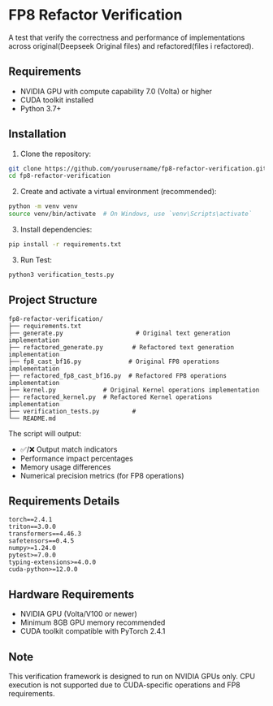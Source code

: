# FP8 Refactor Verification

A test that verify the correctness and performance of implementations across original(Deepseek Original files) and refactored(files i refactored).

## Requirements

- NVIDIA GPU with compute capability 7.0 (Volta) or higher
- CUDA toolkit installed
- Python 3.7+

## Installation

1. Clone the repository:
```bash
git clone https://github.com/yourusername/fp8-refactor-verification.git
cd fp8-refactor-verification
```

2. Create and activate a virtual environment (recommended):
```bash
python -m venv venv
source venv/bin/activate  # On Windows, use `venv\Scripts\activate`
```

3. Install dependencies:
```bash
pip install -r requirements.txt
```
3. Run Test:
```bash
python3 verification_tests.py
```

## Project Structure

```
fp8-refactor-verification/
├── requirements.txt
├── generate.py                    # Original text generation implementation
├── refactored_generate.py        # Refactored text generation implementation
├── fp8_cast_bf16.py             # Original FP8 operations implementation
├── refactored_fp8_cast_bf16.py  # Refactored FP8 operations implementation
├── kernel.py             # Original Kernel operations implementation
├── refactored_kernel.py  # Refactored Kernel operations implementation
├── verification_tests.py         #
└── README.md
```

The script will output:
- ✅/❌ Output match indicators
- Performance impact percentages
- Memory usage differences
- Numerical precision metrics (for FP8 operations)

## Requirements Details

```
torch==2.4.1
triton==3.0.0
transformers==4.46.3
safetensors==0.4.5
numpy>=1.24.0
pytest>=7.0.0
typing-extensions>=4.0.0
cuda-python>=12.0.0
```

## Hardware Requirements

- NVIDIA GPU (Volta/V100 or newer)
- Minimum 8GB GPU memory recommended
- CUDA toolkit compatible with PyTorch 2.4.1

## Note

This verification framework is designed to run on NVIDIA GPUs only. CPU execution is not supported due to CUDA-specific operations and FP8 requirements.
